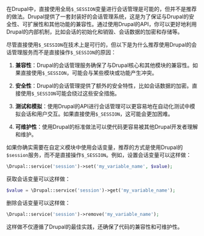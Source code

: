 
在Drupal中，直接使用全局`$_SESSION`变量进行会话管理是可能的，但并不是推荐的做法。Drupal提供了一套封装好的会话管理系统，这是为了保证与Drupal的安全性、可扩展性和其他功能的兼容性。通过使用Drupal的API，你可以更好地利用Drupal的内部机制，比如会话的初始化和销毁、会话数据的加密和存储等。

尽管直接使用`$_SESSION`在技术上是可行的，但以下是为什么推荐使用Drupal的会话管理服务而不是直接操作`$_SESSION`的原因：

1. **兼容性**：Drupal的会话管理服务确保了与Drupal核心和其他模块的兼容性。如果直接使用`$_SESSION`，可能会与某些模块或功能产生冲突。

2. **安全性**：Drupal的会话管理提供了额外的安全特性，比如会话数据的加密。直接使用`$_SESSION`可能会绕过这些安全措施。

3. **测试和模拟**：使用Drupal的API进行会话管理可以更容易地在自动化测试中模拟会话和用户交互。如果直接使用`$_SESSION`，这可能会更加困难。

4. **可维护性**：使用Drupal的标准做法可以使代码更容易被其他Drupal开发者理解和维护。

如果你确实需要在自定义模块中使用会话变量，推荐的方式是使用Drupal的`$session`服务，而不是直接操作`$_SESSION`。例如，设置会话变量可以这样做：

```php
\Drupal::service('session')->set('my_variable_name', $value);
```

获取会话变量可以这样做：

```php
$value = \Drupal::service('session')->get('my_variable_name');
```

删除会话变量可以这样做：

```php
\Drupal::service('session')->remove('my_variable_name');
```

这样做不仅遵循了Drupal的最佳实践，还确保了代码的兼容性和可维护性。